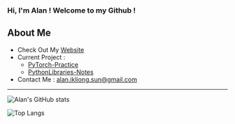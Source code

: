 ### Hi, I'm Alan ! Welcome to my Github !

## About Me

* Check Out My [Website](https://YiLongSun.github.io/)
* Current Project :
  * [PyTorch-Practice](https://github.com/YiLongSun/PyTorch-Practice)
  * [PythonLibraries-Notes](https://github.com/YiLongSun/PythonLibraries-Notes)
* Contact Me : alan.ikliong.sun@gmail.com

---

![Alan's GitHub stats](https://github-readme-stats.vercel.app/api?username=YiLongSun&hide_title=true&hide_border=true&show_icons=trueline_height=21&text_color=000&icon_color=000&bg_color=0,ea6161,ffc64d,fffc4d,52fa5a&theme=graywhite)

![Top Langs](https://github-readme-stats.vercel.app/api/top-langs/?username=YiLongSun&hide_title=true&hide_border=true&layout=compact&langs_count=6&text_color=000&icon_color=fff&bg_color=0,52fa5a,4dfcff,c64dff&theme=graywhite)
